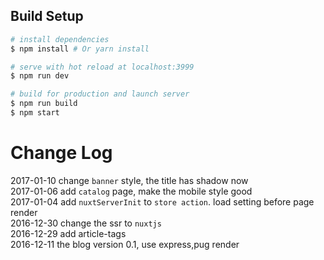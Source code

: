 ## Build Setup

``` bash
# install dependencies
$ npm install # Or yarn install

# serve with hot reload at localhost:3999
$ npm run dev

# build for production and launch server
$ npm run build
$ npm start

```

# Change Log
2017-01-10  change `banner` style, the title has shadow now   
2017-01-06  add `catalog` page, make the mobile style good   
2017-01-04  add `nuxtServerInit` to `store action`. load setting before page render   
2016-12-30  change the ssr to `nuxtjs`   
2016-12-29  add article-tags   
2016-12-11  the blog version 0.1, use express,pug render   
